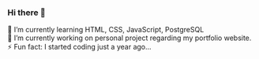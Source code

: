 ### Hi there 👋

<!--
**Abhijeet-KC/Abhijeet-KC** is a ✨ _special_ ✨ repository because its `README.md` (this file) appears on your GitHub profile.

Here are some ideas to get you started:

 🔭 I’m currently working on personal project regarding my portfolio.
 🌱 I’m currently learning HTML, CSS, JavaScript, React, PostgreSQL
- 👯 I’m looking to collaborate on ...
- 🤔 I’m looking for help with ...
- 💬 Ask me about ...
- 📫 How to reach me: ...
- 😄 Pronouns: ...
⚡ Fun fact: I started coding just a year ago...
-->
 🌱 I’m currently learning HTML, CSS, JavaScript, PostgreSQL <br/>
 🔭 I’m currently working on personal project regarding my portfolio website. <br/>
 ⚡ Fun fact: I started coding just a year ago...
